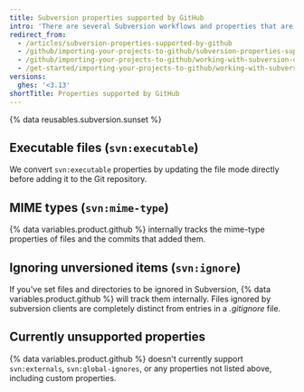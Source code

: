 ```yaml
---
title: Subversion properties supported by GitHub
intro: 'There are several Subversion workflows and properties that are similar to existing functionality on {% data variables.product.github %}.'
redirect_from:
  - /articles/subversion-properties-supported-by-github
  - /github/importing-your-projects-to-github/subversion-properties-supported-by-github
  - /github/importing-your-projects-to-github/working-with-subversion-on-github/subversion-properties-supported-by-github
  - /get-started/importing-your-projects-to-github/working-with-subversion-on-github/subversion-properties-supported-by-github
versions:
  ghes: '<3.13'
shortTitle: Properties supported by GitHub
---
```

{% data reusables.subversion.sunset %}

## Executable files (`svn:executable`)

We convert `svn:executable` properties by updating the file mode directly before adding it to the Git repository.

## MIME types (`svn:mime-type`)

{% data variables.product.github %} internally tracks the mime-type properties of files and the commits that added them.

## Ignoring unversioned items (`svn:ignore`)

If you've set files and directories to be ignored in Subversion, {% data variables.product.github %} will track them internally. Files ignored by subversion clients are completely distinct from entries in a _.gitignore_ file.

## Currently unsupported properties

{% data variables.product.github %} doesn't currently support `svn:externals`, `svn:global-ignores`, or any properties not listed above, including custom properties.

